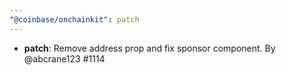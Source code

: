 ```yaml
---
"@coinbase/onchainkit": patch
---
```


- **patch**: Remove address prop and fix sponsor component. By @abcrane123 #1114
